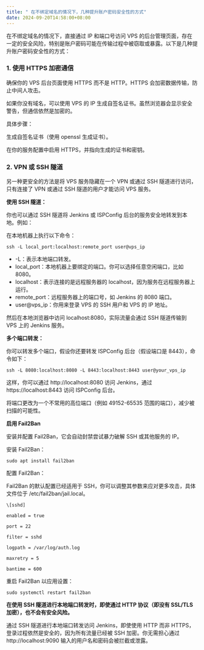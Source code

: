 ```yaml
---
title: " 在不绑定域名的情况下，几种提升账户密码安全性的方式"
date: 2024-09-20T14:58:00+08:00
---
```

在不绑定域名的情况下，直接通过 IP 和端口号访问 VPS 的后台管理页面，存在一定的安全风险，特别是账户密码可能在传输过程中被窃取或暴露。以下是几种提升账户密码安全性的方式：

### 1. 使用 HTTPS 加密通信

确保你的 VPS 后台页面使用 HTTPS 而不是 HTTP。HTTPS 会加密数据传输，防止中间人攻击。

如果你没有域名，可以使用 VPS 的 IP 生成自签名证书。虽然浏览器会显示安全警告，但通信依然是加密的。

具体步骤：

生成自签名证书（使用 openssl 生成证书）。

在你的服务配置中启用 HTTPS，并指向生成的证书和密钥。

### 2. VPN 或 SSH 隧道

另一种更安全的方法是将 VPS 服务隐藏在一个 VPN 或通过 SSH 隧道进行访问，只有连接了 VPN 或通过 SSH 隧道的用户才能访问 VPS 服务。

**使用 SSH 隧道：**

你也可以通过 SSH 隧道将 Jenkins 或 ISPConfig 后台的服务安全地转发到本地。例如：

在本地机器上执行以下命令：

```
ssh -L local_port:localhost:remote_port user@vps_ip
```

* -L：表示本地端口转发。
* local_port：本地机器上要绑定的端口。你可以选择任意空闲端口，比如 8080。
* localhost：表示连接的是远程服务器的 localhost，因为服务在远程服务器上运行。
* remote_port：远程服务器上的端口号，如 Jenkins 的 8080 端口。
* user@vps_ip：你用来登录 VPS 的 SSH 用户和 VPS 的 IP 地址。

然后在本地浏览器中访问 localhost:8080，实际流量会通过 SSH 隧道传输到 VPS 上的 Jenkins 服务。

**多个端口转发：**

你可以转发多个端口，假设你还要转发 ISPConfig 后台（假设端口是 8443），命令如下：

```
ssh -L 8080:localhost:8080 -L 8443:localhost:8443 user@your_vps_ip
```
这样，你可以通过 http://localhost:8080 访问 Jenkins，通过 https://localhost:8443 访问 ISPConfig 后台。

将端口更改为一个不常用的高位端口（例如 49152-65535 范围的端口），减少被扫描的可能性。

**启用 Fail2Ban**

安装并配置 Fail2Ban，它会自动封禁尝试暴力破解 SSH 或其他服务的 IP。

安装 Fail2Ban：
```
sudo apt install fail2ban
```
配置 Fail2Ban：

Fail2Ban 的默认配置已经适用于 SSH，你可以调整其参数来应对更多攻击，具体文件位于 /etc/fail2ban/jail.local。
```
\[sshd]

enabled = true

port = 22

filter = sshd

logpath = /var/log/auth.log

maxretry = 5

bantime = 600
```
重启 Fail2Ban 以应用设置：
```
sudo systemctl restart fail2ban
```

**在使用 SSH 隧道进行本地端口转发时，即使通过 HTTP 协议（即没有 SSL/TLS 加密），也不会有安全风险。**

通过 SSH 隧道进行本地端口转发访问 Jenkins，即使使用 HTTP 而非 HTTPS，登录过程依然是安全的，因为所有流量已经被 SSH 加密。你无需担心通过 http://localhost:9090 输入的用户名和密码会被拦截或泄露。
